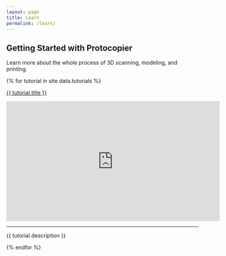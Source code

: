 ```yaml
---
layout: page
title: Learn
permalink: /learn/
---
```

<!-- Slider Start -->
<section id="global-header">
  <div class="container">
    <div class="row">
      <div class="col-md-12">
        <div class="block">
          <h1>Getting Started with Protocopier</h1>
          <p>Learn more about the whole process of 3D scanning, modeling, and printing.</p>
        </div>
      </div>
    </div>
  </div>
</section>


 {% for tutorial in site.data.tutorials %}
<div class="post-area">
  <a href="https://www.youtube.com/watch?v={{ tutorial.youtubeid }}" class="bold">{{ tutorial.title }}</a>
  <p>
  <div style="width:800px; margin:0 auto;">
	<iframe width="560" height="315" src="https://www.youtube.com/embed/{{ tutorial.youtubeid }}" frameborder="0" allowfullscreen></iframe>
	</div>
  <hr/>
    {{ tutorial.description }}
  </p>
</div>
{% endfor %}




